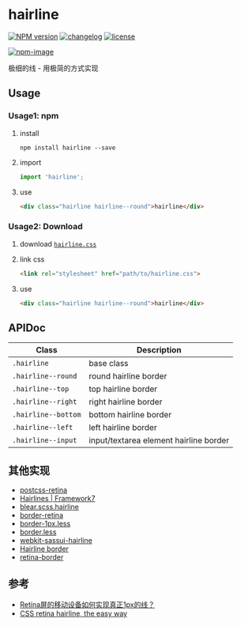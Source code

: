 # hairline

[![NPM version][npm-image]][npm-url] [![changelog][changelog-image]][changelog-url] [![license][license-image]][license-url]

[npm-image]: https://img.shields.io/npm/v/hairline.svg?style=flat-square
[npm-url]: https://npmjs.org/package/hairline
[license-image]: https://img.shields.io/github/license/ufologist/hairline.svg
[license-url]: https://github.com/ufologist/hairline/blob/master/LICENSE
[changelog-image]: https://img.shields.io/badge/CHANGE-LOG-blue.svg?style=flat-square
[changelog-url]: https://github.com/ufologist/hairline/blob/master/CHANGELOG.md

[![npm-image](https://nodei.co/npm/hairline.png?downloads=true&downloadRank=true&stars=true)](https://npmjs.com/package/hairline)

极细的线 - 用极简的方式实现

## Usage

### Usage1: npm

1. install

   ```
   npm install hairline --save
   ```
2. import
   
   ```javascript
   import 'hairline';
   ```
3. use

   ```html
   <div class="hairline hairline--round">hairline</div>
   ```

### Usage2: Download

1. download [`hairline.css`](https://github.com/ufologist/hairline/blob/master/src/hairline.css)
2. link css

   ```html
   <link rel="stylesheet" href="path/to/hairline.css">
   ```
3. use

   ```html
   <div class="hairline hairline--round">hairline</div>
   ```

## APIDoc

| Class               | Description      |
|---------------------|------------------|
| `.hairline`         | base class |
| `.hairline--round`  | round hairline border      |
| `.hairline--top`    | top hairline border      |
| `.hairline--right`  | right hairline border      |
| `.hairline--bottom` | bottom hairline border      |
| `.hairline--left`   | left hairline border      |
| `.hairline--input`  | input/textarea element hairline border      |

## 其他实现

* [postcss-retina](https://github.com/Ziphwy/postcss-retina)
* [Hairlines | Framework7](https://framework7.io/docs/hairlines.html)
* [blear.scss.hairline](https://github.com/blearjs/blear.scss.hairline)
* [border-retina](https://github.com/AlanZou007/air-css/blob/master/src/mixins/border-retina.css)
* [border-1px.less](https://github.com/goddancer/npm/tree/master/border-1px.less)
* [border.less](https://github.com/yangyuji/border.less)
* [webkit-sassui-hairline](https://github.com/afeiship/webkit-sassui-hairline)
* [Hairline border](https://30-seconds.github.io/30-seconds-of-css/#hairline-border)
* [retina-border](https://github.com/wind-stone/retina-border)

## 参考

* [Retina屏的移动设备如何实现真正1px的线？](https://jinlong.github.io/2015/05/24/css-retina-hairlines/)
* [CSS retina hairline, the easy way](http://dieulot.net/css-retina-hairline)
